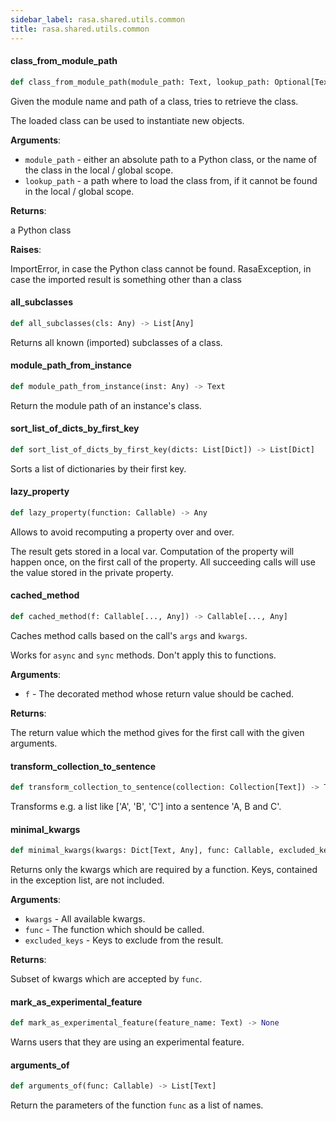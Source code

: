 ```yaml
---
sidebar_label: rasa.shared.utils.common
title: rasa.shared.utils.common
---
```

#### class\_from\_module\_path

```python
def class_from_module_path(module_path: Text, lookup_path: Optional[Text] = None) -> Type
```

Given the module name and path of a class, tries to retrieve the class.

The loaded class can be used to instantiate new objects.

**Arguments**:

- `module_path` - either an absolute path to a Python class,
  or the name of the class in the local / global scope.
- `lookup_path` - a path where to load the class from, if it cannot
  be found in the local / global scope.
  

**Returns**:

  a Python class
  

**Raises**:

  ImportError, in case the Python class cannot be found.
  RasaException, in case the imported result is something other than a class

#### all\_subclasses

```python
def all_subclasses(cls: Any) -> List[Any]
```

Returns all known (imported) subclasses of a class.

#### module\_path\_from\_instance

```python
def module_path_from_instance(inst: Any) -> Text
```

Return the module path of an instance&#x27;s class.

#### sort\_list\_of\_dicts\_by\_first\_key

```python
def sort_list_of_dicts_by_first_key(dicts: List[Dict]) -> List[Dict]
```

Sorts a list of dictionaries by their first key.

#### lazy\_property

```python
def lazy_property(function: Callable) -> Any
```

Allows to avoid recomputing a property over and over.

The result gets stored in a local var. Computation of the property
will happen once, on the first call of the property. All
succeeding calls will use the value stored in the private property.

#### cached\_method

```python
def cached_method(f: Callable[..., Any]) -> Callable[..., Any]
```

Caches method calls based on the call&#x27;s `args` and `kwargs`.

Works for `async` and `sync` methods. Don&#x27;t apply this to functions.

**Arguments**:

- `f` - The decorated method whose return value should be cached.
  

**Returns**:

  The return value which the method gives for the first call with the given
  arguments.

#### transform\_collection\_to\_sentence

```python
def transform_collection_to_sentence(collection: Collection[Text]) -> Text
```

Transforms e.g. a list like [&#x27;A&#x27;, &#x27;B&#x27;, &#x27;C&#x27;] into a sentence &#x27;A, B and C&#x27;.

#### minimal\_kwargs

```python
def minimal_kwargs(kwargs: Dict[Text, Any], func: Callable, excluded_keys: Optional[List] = None) -> Dict[Text, Any]
```

Returns only the kwargs which are required by a function. Keys, contained in
the exception list, are not included.

**Arguments**:

- `kwargs` - All available kwargs.
- `func` - The function which should be called.
- `excluded_keys` - Keys to exclude from the result.
  

**Returns**:

  Subset of kwargs which are accepted by `func`.

#### mark\_as\_experimental\_feature

```python
def mark_as_experimental_feature(feature_name: Text) -> None
```

Warns users that they are using an experimental feature.

#### arguments\_of

```python
def arguments_of(func: Callable) -> List[Text]
```

Return the parameters of the function `func` as a list of names.

